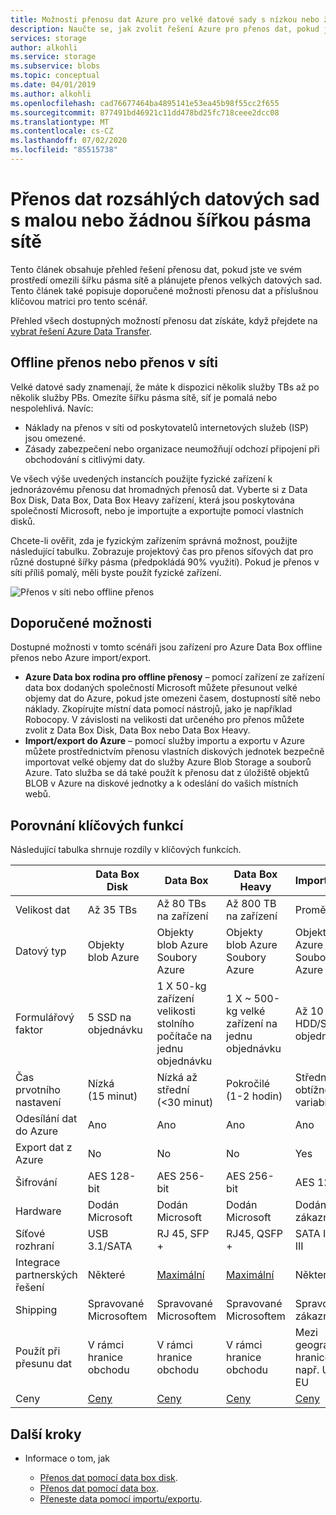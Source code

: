 ```yaml
---
title: Možnosti přenosu dat Azure pro velké datové sady s nízkou nebo žádnou šířkou pásma sítě | Microsoft Docs
description: Naučte se, jak zvolit řešení Azure pro přenos dat, pokud jste ve svém prostředí omezili šířku pásma sítě a plánujete přenos velkých datových sad.
services: storage
author: alkohli
ms.service: storage
ms.subservice: blobs
ms.topic: conceptual
ms.date: 04/01/2019
ms.author: alkohli
ms.openlocfilehash: cad76677464ba4895141e53ea45b98f55cc2f655
ms.sourcegitcommit: 877491bd46921c11dd478bd25fc718ceee2dcc08
ms.translationtype: MT
ms.contentlocale: cs-CZ
ms.lasthandoff: 07/02/2020
ms.locfileid: "85515738"
---
```

# <a name="data-transfer-for-large-datasets-with-low-or-no-network-bandwidth"></a>Přenos dat rozsáhlých datových sad s malou nebo žádnou šířkou pásma sítě
 
Tento článek obsahuje přehled řešení přenosu dat, pokud jste ve svém prostředí omezili šířku pásma sítě a plánujete přenos velkých datových sad. Tento článek také popisuje doporučené možnosti přenosu dat a příslušnou klíčovou matrici pro tento scénář.

Přehled všech dostupných možností přenosu dat získáte, když přejdete na [vybrat řešení Azure Data Transfer](storage-choose-data-transfer-solution.md).

## <a name="offline-transfer-or-network-transfer"></a>Offline přenos nebo přenos v síti

Velké datové sady znamenají, že máte k dispozici několik služby TBs až po několik služby PBs. Omezíte šířku pásma sítě, síť je pomalá nebo nespolehlivá. Navíc:

- Náklady na přenos v síti od poskytovatelů internetových služeb (ISP) jsou omezené.
- Zásady zabezpečení nebo organizace neumožňují odchozí připojení při obchodování s citlivými daty.

Ve všech výše uvedených instancích použijte fyzické zařízení k jednorázovému přenosu dat hromadných přenosů dat. Vyberte si z Data Box Disk, Data Box, Data Box Heavy zařízení, která jsou poskytována společností Microsoft, nebo je importujte a exportujte pomocí vlastních disků.

Chcete-li ověřit, zda je fyzickým zařízením správná možnost, použijte následující tabulku. Zobrazuje projektový čas pro přenos síťových dat pro různé dostupné šířky pásma (předpokládá 90% využití). Pokud je přenos v síti příliš pomalý, měli byste použít fyzické zařízení.  

![Přenos v síti nebo offline přenos](media/storage-solution-large-dataset-low-network/storage-network-or-offline-transfer.png)

## <a name="recommended-options"></a>Doporučené možnosti

Dostupné možnosti v tomto scénáři jsou zařízení pro Azure Data Box offline přenos nebo Azure import/export.

- **Azure Data box rodina pro offline přenosy** – pomocí zařízení ze zařízení data box dodaných společností Microsoft můžete přesunout velké objemy dat do Azure, pokud jste omezeni časem, dostupností sítě nebo náklady. Zkopírujte místní data pomocí nástrojů, jako je například Robocopy. V závislosti na velikosti dat určeného pro přenos můžete zvolit z Data Box Disk, Data Box nebo Data Box Heavy.
- **Import/export do Azure** – pomocí služby importu a exportu v Azure můžete prostřednictvím přenosu vlastních diskových jednotek bezpečně importovat velké objemy dat do služby Azure Blob Storage a souborů Azure. Tato služba se dá také použít k přenosu dat z úložiště objektů BLOB v Azure na diskové jednotky a k odeslání do vašich místních webů.

## <a name="comparison-of-key-capabilities"></a>Porovnání klíčových funkcí

Následující tabulka shrnuje rozdíly v klíčových funkcích.

|                                     |    Data Box Disk      |    Data Box                                      |    Data Box Heavy              |    Import/export                       |
|-------------------------------------|---------------------------------|--------------------------------------------------|------------------------------------------|----------------------------------------|
|    Velikost dat                        |    Až 35 TBs                 |    Až 80 TBs na zařízení                       |    Až 800 TB na zařízení               |    Proměnná                            |
|    Datový typ                        |    Objekty blob Azure                  |    Objekty blob Azure<br>Soubory Azure                    |    Objekty blob Azure<br>Soubory Azure            |    Objekty blob Azure<br>Soubory Azure          |
|    Formulářový faktor                      |    5 SSD na objednávku             |    1 X 50-kg zařízení velikosti stolního počítače na jednu objednávku    |    1 X ~ 500-kg velké zařízení na jednu objednávku    |    Až 10 HDD/SSD na objednávku        |
|    Čas prvotního nastavení               |    Nízká <br>(15 minut)            |    Nízká až střední <br> (<30 minut)               |    Pokročilé<br>(1-2 hodin)               |    Střední až obtížné<br>variabilní |
|    Odesílání dat do Azure               |    Ano                          |    Ano                                           |    Ano                                   |    Ano                                 |
|    Export dat z Azure           |    No                           |    No                                            |    No                                    |    Yes                                 |
|    Šifrování                       |    AES 128-bit                  |    AES 256-bit                                   |    AES 256-bit                           |    AES 128-bit                         |
|    Hardware                         |     Dodán Microsoft          |    Dodán Microsoft                            |    Dodán Microsoft                    |    Dodán zákazník                   |
|    Síťové rozhraní                |    USB 3.1/SATA                 |    RJ 45, SFP +                                   |    RJ45, QSFP +                           |    SATA II/SATA III                    |
|    Integrace partnerských řešení              |    Některé                         |    [Maximální](https://azuremarketplace.microsoft.com/en-us/marketplace/apps/Microsoft.AzureExpressPod)                                          |    [Maximální](https://azuremarketplace.microsoft.com/en-us/marketplace/apps/Microsoft.AzureExpressPod)                                  |    Některé                                |
|    Shipping                         |    Spravované Microsoftem            |    Spravované Microsoftem                             |    Spravované Microsoftem                     |    Spravované zákazníkem                    |
| Použít při přesunu dat         |V rámci hranice obchodu|V rámci hranice obchodu|V rámci hranice obchodu|Mezi geografickými hranicemi, např. US až EU|
|    Ceny                          |    [Ceny](https://azure.microsoft.com/pricing/details/databox/disk/)                    |   [Ceny](https://azure.microsoft.com/pricing/details/storage/databox/)                                      |  [Ceny](https://azure.microsoft.com/pricing/details/storage/databox/heavy/)                               |   [Ceny](https://azure.microsoft.com/pricing/details/storage-import-export/)                            |


## <a name="next-steps"></a>Další kroky

- Informace o tom, jak

    - [Přenos dat pomocí data box disk](https://docs.microsoft.com/azure/databox/data-box-disk-quickstart-portal).
    - [Přenos dat pomocí data box](https://docs.microsoft.com/azure/databox/data-box-quickstart-portal).
    - [Přeneste data pomocí importu/exportu](/azure/storage/common/storage-import-export-data-to-blobs).
